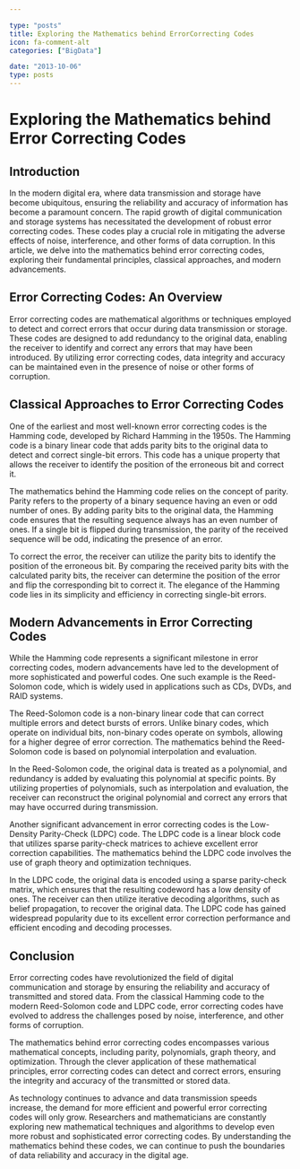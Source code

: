 ```yaml
---

type: "posts"
title: Exploring the Mathematics behind ErrorCorrecting Codes
icon: fa-comment-alt
categories: ["BigData"]

date: "2013-10-06"
type: posts
---
```





# Exploring the Mathematics behind Error Correcting Codes

## Introduction

In the modern digital era, where data transmission and storage have become ubiquitous, ensuring the reliability and accuracy of information has become a paramount concern. The rapid growth of digital communication and storage systems has necessitated the development of robust error correcting codes. These codes play a crucial role in mitigating the adverse effects of noise, interference, and other forms of data corruption. In this article, we delve into the mathematics behind error correcting codes, exploring their fundamental principles, classical approaches, and modern advancements.

## Error Correcting Codes: An Overview

Error correcting codes are mathematical algorithms or techniques employed to detect and correct errors that occur during data transmission or storage. These codes are designed to add redundancy to the original data, enabling the receiver to identify and correct any errors that may have been introduced. By utilizing error correcting codes, data integrity and accuracy can be maintained even in the presence of noise or other forms of corruption.

## Classical Approaches to Error Correcting Codes

One of the earliest and most well-known error correcting codes is the Hamming code, developed by Richard Hamming in the 1950s. The Hamming code is a binary linear code that adds parity bits to the original data to detect and correct single-bit errors. This code has a unique property that allows the receiver to identify the position of the erroneous bit and correct it.

The mathematics behind the Hamming code relies on the concept of parity. Parity refers to the property of a binary sequence having an even or odd number of ones. By adding parity bits to the original data, the Hamming code ensures that the resulting sequence always has an even number of ones. If a single bit is flipped during transmission, the parity of the received sequence will be odd, indicating the presence of an error.

To correct the error, the receiver can utilize the parity bits to identify the position of the erroneous bit. By comparing the received parity bits with the calculated parity bits, the receiver can determine the position of the error and flip the corresponding bit to correct it. The elegance of the Hamming code lies in its simplicity and efficiency in correcting single-bit errors.

## Modern Advancements in Error Correcting Codes

While the Hamming code represents a significant milestone in error correcting codes, modern advancements have led to the development of more sophisticated and powerful codes. One such example is the Reed-Solomon code, which is widely used in applications such as CDs, DVDs, and RAID systems.

The Reed-Solomon code is a non-binary linear code that can correct multiple errors and detect bursts of errors. Unlike binary codes, which operate on individual bits, non-binary codes operate on symbols, allowing for a higher degree of error correction. The mathematics behind the Reed-Solomon code is based on polynomial interpolation and evaluation.

In the Reed-Solomon code, the original data is treated as a polynomial, and redundancy is added by evaluating this polynomial at specific points. By utilizing properties of polynomials, such as interpolation and evaluation, the receiver can reconstruct the original polynomial and correct any errors that may have occurred during transmission.

Another significant advancement in error correcting codes is the Low-Density Parity-Check (LDPC) code. The LDPC code is a linear block code that utilizes sparse parity-check matrices to achieve excellent error correction capabilities. The mathematics behind the LDPC code involves the use of graph theory and optimization techniques.

In the LDPC code, the original data is encoded using a sparse parity-check matrix, which ensures that the resulting codeword has a low density of ones. The receiver can then utilize iterative decoding algorithms, such as belief propagation, to recover the original data. The LDPC code has gained widespread popularity due to its excellent error correction performance and efficient encoding and decoding processes.

## Conclusion

Error correcting codes have revolutionized the field of digital communication and storage by ensuring the reliability and accuracy of transmitted and stored data. From the classical Hamming code to the modern Reed-Solomon code and LDPC code, error correcting codes have evolved to address the challenges posed by noise, interference, and other forms of corruption.

The mathematics behind error correcting codes encompasses various mathematical concepts, including parity, polynomials, graph theory, and optimization. Through the clever application of these mathematical principles, error correcting codes can detect and correct errors, ensuring the integrity and accuracy of the transmitted or stored data.

As technology continues to advance and data transmission speeds increase, the demand for more efficient and powerful error correcting codes will only grow. Researchers and mathematicians are constantly exploring new mathematical techniques and algorithms to develop even more robust and sophisticated error correcting codes. By understanding the mathematics behind these codes, we can continue to push the boundaries of data reliability and accuracy in the digital age.